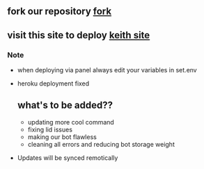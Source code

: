 ## fork our repository [fork](https://github.com/Keithkeizzah/KEITH-MD/fork)
## visit this site to deploy [keith site](https://keith-site.vercel.app/keithmd)

### Note
- when deploying via panel always edit your variables in set.env 


 - heroku deployment fixed 
   ## what's to be added??
   - updating more cool command
   - fixing lid issues
   - making our bot flawless
   - cleaning all errors and reducing bot storage weight
     
- Updates will be synced remotically 
